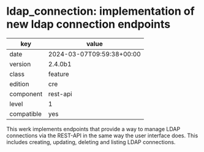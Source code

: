 [//]: # (werk v2)
# ldap_connection: implementation of new ldap connection endpoints

key        | value
---------- | ---
date       | 2024-03-07T09:59:38+00:00
version    | 2.4.0b1
class      | feature
edition    | cre
component  | rest-api
level      | 1
compatible | yes

This werk implements endpoints that provide a way to manage LDAP connections via the
REST-API in the same way the user interface does.  This includes creating, updating,
deleting and listing LDAP connections.



